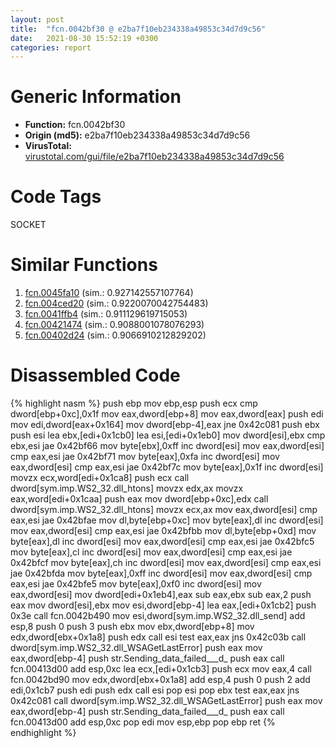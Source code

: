 ```yaml
---
layout: post
title:  "fcn.0042bf30 @ e2ba7f10eb234338a49853c34d7d9c56"
date:   2021-08-30 15:52:19 +0300
categories: report
---
```


# Generic Information
- **Function:** fcn.0042bf30
- **Origin (md5):** e2ba7f10eb234338a49853c34d7d9c56
- **VirusTotal:** [virustotal.com/gui/file/e2ba7f10eb234338a49853c34d7d9c56][virustotal_ref]

# Code Tags
<span class="tag" id="SOCKET">SOCKET</span>


# Similar Functions

1. [fcn.0045fa10][similar_1_ref] (sim.: 0.927142557107764)
2. [fcn.004ced20][similar_2_ref] (sim.: 0.9220070042754483)
3. [fcn.0041ffb4][similar_3_ref] (sim.: 0.911129619715053)
4. [fcn.00421474][similar_4_ref] (sim.: 0.9088001078076293)
5. [fcn.00402d24][similar_5_ref] (sim.: 0.9066910212829202)


# Disassembled Code

{% highlight nasm %}
push ebp
mov ebp,esp
push ecx
cmp dword[ebp+0xc],0x1f
mov eax,dword[ebp+8]
mov eax,dword[eax]
push edi
mov edi,dword[eax+0x164]
mov dword[ebp-4],eax
jne 0x42c081
push ebx
push esi
lea ebx,[edi+0x1cb0]
lea esi,[edi+0x1eb0]
mov dword[esi],ebx
cmp ebx,esi
jae 0x42bf66
mov byte[ebx],0xff
inc dword[esi]
mov eax,dword[esi]
cmp eax,esi
jae 0x42bf71
mov byte[eax],0xfa
inc dword[esi]
mov eax,dword[esi]
cmp eax,esi
jae 0x42bf7c
mov byte[eax],0x1f
inc dword[esi]
movzx ecx,word[edi+0x1ca8]
push ecx
call dword[sym.imp.WS2_32.dll_htons]
movzx edx,ax
movzx eax,word[edi+0x1caa]
push eax
mov dword[ebp+0xc],edx
call dword[sym.imp.WS2_32.dll_htons]
movzx ecx,ax
mov eax,dword[esi]
cmp eax,esi
jae 0x42bfae
mov dl,byte[ebp+0xc]
mov byte[eax],dl
inc dword[esi]
mov eax,dword[esi]
cmp eax,esi
jae 0x42bfbb
mov dl,byte[ebp+0xd]
mov byte[eax],dl
inc dword[esi]
mov eax,dword[esi]
cmp eax,esi
jae 0x42bfc5
mov byte[eax],cl
inc dword[esi]
mov eax,dword[esi]
cmp eax,esi
jae 0x42bfcf
mov byte[eax],ch
inc dword[esi]
mov eax,dword[esi]
cmp eax,esi
jae 0x42bfda
mov byte[eax],0xff
inc dword[esi]
mov eax,dword[esi]
cmp eax,esi
jae 0x42bfe5
mov byte[eax],0xf0
inc dword[esi]
mov eax,dword[esi]
mov dword[edi+0x1eb4],eax
sub eax,ebx
sub eax,2
push eax
mov dword[esi],ebx
mov esi,dword[ebp-4]
lea eax,[edi+0x1cb2]
push 0x3e
call fcn.0042b490
mov esi,dword[sym.imp.WS2_32.dll_send]
add esp,8
push 0
push 3
push ebx
mov ebx,dword[ebp+8]
mov edx,dword[ebx+0x1a8]
push edx
call esi
test eax,eax
jns 0x42c03b
call dword[sym.imp.WS2_32.dll_WSAGetLastError]
push eax
mov eax,dword[ebp-4]
push str.Sending_data_failed___d_
push eax
call fcn.00413d00
add esp,0xc
lea ecx,[edi+0x1cb3]
push ecx
mov eax,4
call fcn.0042bd90
mov edx,dword[ebx+0x1a8]
add esp,4
push 0
push 2
add edi,0x1cb7
push edi
push edx
call esi
pop esi
pop ebx
test eax,eax
jns 0x42c081
call dword[sym.imp.WS2_32.dll_WSAGetLastError]
push eax
mov eax,dword[ebp-4]
push str.Sending_data_failed___d_
push eax
call fcn.00413d00
add esp,0xc
pop edi
mov esp,ebp
pop ebp
ret 
{% endhighlight %}


[similar_1_ref]: /report/fcn.0045fa10@289859175c221b107317af7727d26c17
[similar_2_ref]: /report/fcn.004ced20@279a61b1e76da49531f1f16fd1102a2d
[similar_3_ref]: /report/fcn.0041ffb4@597d9ee507d1b2a81775aa98c4a2271a
[similar_4_ref]: /report/fcn.00421474@7dfa91bbba8f79a5b19b642937435ac0
[similar_5_ref]: /report/fcn.00402d24@1123b7aa5760238fe93045e585b8234c
[virustotal_ref]: https://www.virustotal.com/gui/file/e2ba7f10eb234338a49853c34d7d9c56